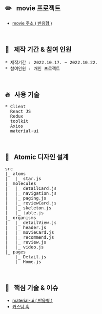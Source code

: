 ## :pencil2: &nbsp; movie 프로젝트

- [movie 주소 ( 반응형 )](https://ijieun0123.github.io/movie)

<br/>
  
## :raising_hand: &nbsp; 제작 기간 & 참여 인원

<pre>
* 제작기간 : 2022.10.17. ~ 2022.10.22.
* 참여인원 : 개인 프로젝트
</pre>

<br/>

## :fire: &nbsp; 사용 기술

<pre>
* Client
  React JS
  Redux
  toolkit
  Axios
  material-ui
</pre>

<br/>

## :ledger: &nbsp; Atomic 디자인 설계

<pre>
src
|_ atoms
|   |_ star.js
|_ molecules
|   |_ detailCard.js
|   |_ navigation.js
|   |_ paging.js
|   |_ reviewCard.js
|   |_ skeleton.js
|   |_ table.js
|_ organisms
|   |_ detailView.js
|   |_ header.js
|   |_ movieCard.js
|   |_ recommend.js
|   |_ review.js
|   |_ video.js
|_ pages
    |_ Detail.js
    |_ Home.js
</pre>

<br/>

## :pushpin: &nbsp; 핵심 기술 & 이슈

- [material-ui ( 반응형 )](https://github.com/ijieun0123/movie/issues/1)
- [커스텀 훅](https://github.com/ijieun0123/movie/issues/2)
